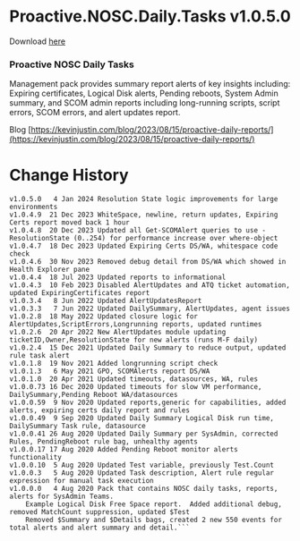 # Proactive.NOSC.Daily.Tasks v1.0.5.0

Download [here](https://github.com/theKevinJustin/ProactiveNOSCDailyTasks/blob/main/Proactive.NOSC.Daily.Tasks.xml)

### Proactive NOSC Daily Tasks
Management pack provides summary report alerts of key insights including:
Expiring certificates, Logical Disk alerts, Pending reboots, System Admin summary, and SCOM admin reports including long-running scripts, script errors, SCOM errors, and alert updates report.

Blog [https://kevinjustin.com/blog/2023/08/15/proactive-daily-reports/](https://kevinjustin.com/blog/2023/08/15/proactive-daily-reports/)

# Change History
```
v1.0.5.0   4 Jan 2024 Resolution State logic improvements for large environments
v1.0.4.9  21 Dec 2023 WhiteSpace, newline, return updates, Expiring Certs report moved back 1 hour
v1.0.4.8  20 Dec 2023 Updated all Get-SCOMAlert queries to use -ResolutionState (0..254) for performance increase over where-object
v1.0.4.7  18 Dec 2023 Updated Expiring Certs DS/WA, whitespace code check
v1.0.4.6  30 Nov 2023 Removed debug detail from DS/WA which showed in Health Explorer pane
v1.0.4.4  18 Jul 2023 Updated reports to informational
v1.0.4.3  10 Feb 2023 Disabled AlertUpdates and ATQ ticket automation, updated ExpiringCertificates report
v1.0.3.4   8 Jun 2022 Updated AlertUpdatesReport
v1.0.3.3   7 Jun 2022 Updated DailySummary, AlertUpdates, agent issues
v1.0.2.8  18 May 2022 Updated closure logic for AlertUpdates,ScriptErrors,Longrunning reports, updated runtimes
v1.0.2.6  20 Apr 2022 New AlertUpdates module updating ticketID,Owner,ResolutionState for new alerts (runs M-F daily)
v1.0.2.4  15 Dec 2021 Updated Daily Summary to reduce output, updated rule task alert
v1.0.1.8  19 Nov 2021 Added longrunning script check
v1.0.1.3   6 May 2021 GPO, SCOMAlerts report DS/WA
v1.0.1.0  20 Apr 2021 Updated timeouts, datasources, WA, rules
v1.0.0.73 16 Dec 2020 Updated timeouts for slow VM performance, DailySummary,Pending Reboot WA/datasources
v1.0.0.59  9 Nov 2020 Updated reports,generic for capabilities, added alerts, expiring certs daily report and rules
v1.0.0.49  9 Sep 2020 Updated Daily Summary Logical Disk run time, DailySummary Task rule, datasource
v1.0.0.41 26 Aug 2020 Updated Daily Summary per SysAdmin, corrected Rules, PendingReboot rule bag, unhealthy agents
v1.0.0.17 17 Aug 2020 Added Pending Reboot monitor alerts functionality
v1.0.0.10  5 Aug 2020 Updated Test variable, previously Test.Count
v1.0.0.3   5 Aug 2020 Updated Task description, Alert rule regular expression for manual task execution
v1.0.0.0   4 Aug 2020 Pack that contains NOSC daily tasks, reports, alerts for SysAdmin Teams.  
	Example Logical Disk Free Space report.  Added additional debug, removed MatchCount suppression, updated $Test
	Removed $Summary and $Details bags, created 2 new 550 events for total alerts and alert summary and detail.```
